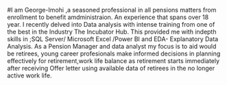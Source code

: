 #I am George-Imohi ,a seasoned professional in all pensions matters from enrollment to benefit amdministraion. An experience that spans over 18 year. I recently delved into Data analysis with intense training from one of the best in the Industry  The Incubator Hub. This provided me with indepth skills in ;SQL Server/ Microsoft Excel /Power BI and EDA- Explanatory Data Analysis.
As a Pension Manager and data analyst my focus is to aid would be retirees, young career profesionals make informed decisions in planning effectively for retirement,work life balance as retirement starts immediately after receiving Offer letter using available data of retirees in the no longer active work life.
